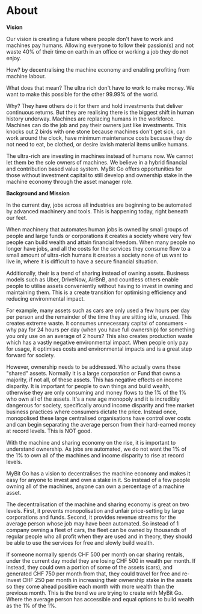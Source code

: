 # About

**Vision**

Our vision is creating a future where people don't have to work and machines pay humans. Allowing everyone to follow their passion\(s\) and not waste 40% of their time on earth in an office or working a job they do not enjoy.

How? by decentralising the machine economy and enabling profiting from machine labour. 

What does that mean? The ultra rich don't have to work to make money. We want to make this possible for the other 99.99% of the world.

Why? They have others do it for them and hold investments that deliver continuous returns. But they are realising there is the biggest shift in human history underway. Machines are replacing humans in the workforce. Machines can do the job and pay their owners just like investments. This knocks out 2 birds with one stone because machines don't get sick, can work around the clock, have minimum maintenance costs because they do not need to eat, be clothed, or desire lavish material items unlike humans. 

The ultra-rich are investing in machines instead of humans now. We cannot let them be the sole owners of machines. We believe in a hybrid financial and contribution based value system. MyBit Go offers opportunities for those without investment capital to still develop and ownership stake in the machine economy through the asset manager role.

**Background and Mission**

In the current day, jobs across all industries are beginning to be automated by advanced machinery and tools. This is happening today, right beneath our feet. 

When machinery that automates human jobs is owned by small groups of people and large funds or corporations it creates a society where very few people can build wealth and attain financial freedom. When many people no longer have jobs, and all the costs for the services they consume flow to a small amount of ultra-rich humans it creates a society none of us want to live in, where it is difficult to have a secure financial situation.

Additionally, their is a trend of sharing instead of owning assets. Business models such as Uber, DriveNow, AirBnB, and countless others enable people to utilise assets conveniently without having to invest in owning and maintaining them. This is a create transition for optimising efficiency and reducing environmental impact.

For example, many assets such as cars are only used a few hours per day per person and the remainder of the time they are sitting idle, unused. This creates extreme waste. It consumes unnecessary capital of consumers - why pay for 24 hours per day \(when you have full ownership\) for something you only use on an average of 2 hours? This also creates production waste which has a vastly negative environmental impact. When people only pay for usage, it optimises costs and environmental impacts and is a great step forward for society.

However, ownership needs to be addressed. Who actually owns these "shared" assets. Normally it is a large corporation or Fund that owns a majority, if not all, of these assets. This has negative effects on income disparity. It is important for people to own things and build wealth, otherwise they are only consuming and money flows to the 1% of the 1% who own all of the assets. It's a new age monopoly and it is incredibly dangerous for society, specifically around income disparity and free market business practices where consumers dictate the price. Instead once, monopolised these large centralised organisations have control over costs and can begin separating the average person from their hard-earned money at record levels. This is NOT good.

With the machine and sharing economy on the rise, it is important to understand ownership. As jobs are automated, we do not want the 1% of the 1% to own all of the machines and income disparity to rise at record levels. 

MyBit Go has a vision to decentralises the machine economy and makes it easy for anyone to invest and own a stake in it. So instead of a few people owning all of the machines, anyone can own a percentage of a machine asset. 

The decentralisation of the machine and sharing economy is great on two levels. First, it prevents monopolisation and unfair price-setting by large corporations and funds. Second, it provides revenue streams for the average person whose job may have been automated. So instead of 1 company owning a fleet of cars, the fleet can be owned by thousands of regular people who all profit when they are used and in theory, they should be able to use the services for free and slowly build wealth. 

If someone normally spends CHF 500 per month on car sharing rentals, under the current day model they are losing CHF 500 in wealth per month. If instead, they could own a portion of some of the assets \(cars\), and generated CHF 750 per month from that, they could travel for free and re-invest CHF 250 per month in increasing their ownership stake in the assets so they come ahead positive each month with more wealth than the previous month. This is the trend we are trying to create with MyBit Go. Where the average person has accessible and equal options to build wealth as the 1% of the 1%. 

